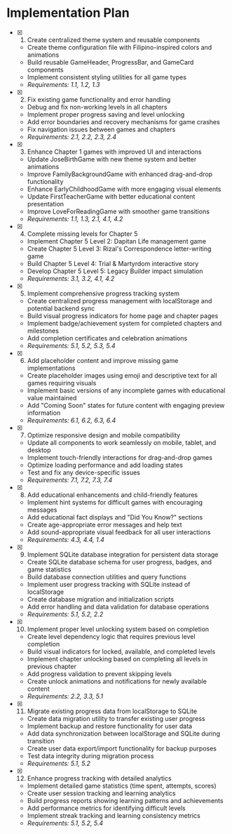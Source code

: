 # Implementation Plan

- [x] 1. Create centralized theme system and reusable components

  - Create theme configuration file with Filipino-inspired colors and animations
  - Build reusable GameHeader, ProgressBar, and GameCard components
  - Implement consistent styling utilities for all game types
  - _Requirements: 1.1, 1.2, 1.3_

- [x] 2. Fix existing game functionality and error handling

  - Debug and fix non-working levels in all chapters
  - Implement proper progress saving and level unlocking
  - Add error boundaries and recovery mechanisms for game crashes
  - Fix navigation issues between games and chapters
  - _Requirements: 2.1, 2.2, 2.3, 2.4_

- [x] 3. Enhance Chapter 1 games with improved UI and interactions

  - Update JoseBirthGame with new theme system and better animations
  - Improve FamilyBackgroundGame with enhanced drag-and-drop functionality
  - Enhance EarlyChildhoodGame with more engaging visual elements
  - Update FirstTeacherGame with better educational content presentation
  - Improve LoveForReadingGame with smoother game transitions
  - _Requirements: 1.1, 1.3, 2.1, 4.1, 4.2_

- [x] 4. Complete missing levels for Chapter 5

  - Implement Chapter 5 Level 2: Dapitan Life management game
  - Create Chapter 5 Level 3: Rizal's Correspondence letter-writing game
  - Build Chapter 5 Level 4: Trial & Martyrdom interactive story
  - Develop Chapter 5 Level 5: Legacy Builder impact simulation
  - _Requirements: 3.1, 3.2, 4.1, 4.2_

- [x] 5. Implement comprehensive progress tracking system

  - Create centralized progress management with localStorage and potential backend sync
  - Build visual progress indicators for home page and chapter pages
  - Implement badge/achievement system for completed chapters and milestones
  - Add completion certificates and celebration animations
  - _Requirements: 5.1, 5.2, 5.3, 5.4_

- [x] 6. Add placeholder content and improve missing game implementations

  - Create placeholder images using emoji and descriptive text for all games requiring visuals
  - Implement basic versions of any incomplete games with educational value maintained
  - Add "Coming Soon" states for future content with engaging preview information
  - _Requirements: 6.1, 6.2, 6.3, 6.4_

- [x] 7. Optimize responsive design and mobile compatibility

  - Update all components to work seamlessly on mobile, tablet, and desktop
  - Implement touch-friendly interactions for drag-and-drop games
  - Optimize loading performance and add loading states
  - Test and fix any device-specific issues
  - _Requirements: 7.1, 7.2, 7.3, 7.4_

- [x] 8. Add educational enhancements and child-friendly features

  - Implement hint systems for difficult games with encouraging messages
  - Add educational fact displays and "Did You Know?" sections
  - Create age-appropriate error messages and help text
  - Add sound-appropriate visual feedback for all user interactions
  - _Requirements: 4.3, 4.4, 1.4_

- [x] 9. Implement SQLite database integration for persistent data storage

  - Create SQLite database schema for user progress, badges, and game statistics
  - Build database connection utilities and query functions
  - Implement user progress tracking with SQLite instead of localStorage
  - Create database migration and initialization scripts
  - Add error handling and data validation for database operations
  - _Requirements: 5.1, 5.2, 2.2_

- [x] 10. Implement proper level unlocking system based on completion

  - Create level dependency logic that requires previous level completion
  - Build visual indicators for locked, available, and completed levels
  - Implement chapter unlocking based on completing all levels in previous chapter
  - Add progress validation to prevent skipping levels
  - Create unlock animations and notifications for newly available content
  - _Requirements: 2.2, 3.3, 5.1_

- [x] 11. Migrate existing progress data from localStorage to SQLite

  - Create data migration utility to transfer existing user progress
  - Implement backup and restore functionality for user data
  - Add data synchronization between localStorage and SQLite during transition
  - Create user data export/import functionality for backup purposes
  - Test data integrity during migration process
  - _Requirements: 5.1, 5.2_

- [x] 12. Enhance progress tracking with detailed analytics

  - Implement detailed game statistics (time spent, attempts, scores)
  - Create user session tracking and learning analytics
  - Build progress reports showing learning patterns and achievements
  - Add performance metrics for identifying difficult levels
  - Implement streak tracking and learning consistency metrics
  - _Requirements: 5.1, 5.2, 5.4_
